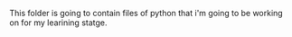 This folder is going to contain files of python that i'm going to be working on for my learining statge.